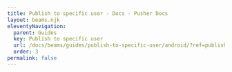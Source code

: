 ```yaml
---
title: Publish to specific user - Docs - Pusher Docs
layout: beams.njk
eleventyNavigation:
  parent: Guides
  key: Publish to specific user
  url: /docs/beams/guides/publish-to-specific-user/android/?ref=publish-to-a-specific-user
  order: 3
permalink: false
---
```

